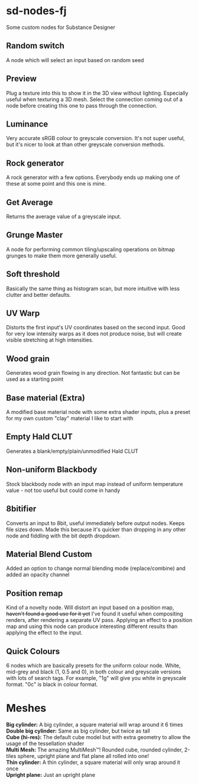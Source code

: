 # sd-nodes-fj
Some custom nodes for Substance Designer

## Random switch
A node which will select an input based on random seed

## Preview
Plug a texture into this to show it in the 3D view without lighting. Especially useful when texturing a 3D mesh. Select the connection coming out of a node before creating this one to pass through the connection.

## Luminance
Very accurate sRGB colour to greyscale conversion. It's not super useful, but it's nicer to look at than other greyscale conversion methods.

## Rock generator
A rock generator with a few options. Everybody ends up making one of these at some point and this one is mine.

## Get Average
Returns the average value of a greyscale input.

## Grunge Master
A node for performing common tiling/upscaling operations on bitmap grunges to make them more generally useful.

## Soft threshold
Basically the same thing as histogram scan, but more intuitive with less clutter and better defaults.

## UV Warp
Distorts the first input's UV coordinates based on the second input. Good for very low intensity warps as it does not produce noise, but will create visible stretching at high intensities.

## Wood grain
Generates wood grain flowing in any direction. Not fantastic but can be used as a starting point

## Base material (Extra)
A modified base material node with some extra shader inputs, plus a preset for my own custom "clay" material I like to start with

## Empty Hald CLUT
Generates a blank/empty/plain/unmodified Hald CLUT

## Non-uniform Blackbody
Stock blackbody node with an input map instead of uniform temperature value - not too useful but could come in handy

## 8bitifier
Converts an input to 8bit, useful immediately before output nodes. Keeps file sizes down. Made this because it's quicker than dropping in any other node and fiddling with the bit depth dropdown.

## Material Blend Custom
Added an option to change normal blending mode (replace/combine) and added an opacity channel

## Position remap
Kind of a novelty node. Will distort an input based on a position map, ~~haven't found a good use for it yet~~ I've found it useful when compositing renders, after rendering a separate UV pass. Applying an effect to a position map and using this node can produce interesting different results than applying the effect to the input.

## Quick Colours
6 nodes which are basically presets for the uniform colour node. White, mid-grey and black (1, 0.5 and 0), in both colour and greyscale versions with lots of search tags. For example, "1g" will give you white in greyscale format. "0c" is black in colour format.

# Meshes
**Big cylinder:** A big cylinder, a square material will wrap around it 6 times  
**Double big cylinder:** Same as big cylinder, but twice as tall  
**Cube (hi-res):** The default cube model but with extra geometry to allow the usage of the tessellation shader  
**Multi Mesh:** The amazing MultiMesh™! Rounded cube, rounded cylinder, 2-tiles sphere, upright plane and flat plane all rolled into one!  
**Thin cylinder:** A thin cylinder, a square material will only wrap around it once  
**Upright plane:** Just an upright plane  
